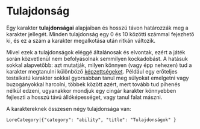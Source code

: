 # Tulajdonság

Egy karakter **tulajdonságai** alapjaiban és hosszú távon határozzák meg a karakter jellegét. Minden tulajdonság egy 0 és 10 közötti számmal fejezhető ki, és ez a szám a karakter megalkotása után ritkán változik.

Mivel ezek a tulajdonságok eléggé általánosak és elvontak, ezért a játék során közvetlenül nem befolyásolnak semmilyen kockadobást. A hatásuk sokkal alapvetőbb: azt mutatják, milyen könnyen (vagy épp nehezen) tud a karakter megtanulni különböző [képzettségeket](character:skills). Például egy erőteljes testalkatú karakter sokkal gyorsabban tanul meg súlyokat emelgetni vagy buzogányokkal harcolni, többek között azért, mert tovább tud pihenés nélkül edzeni, ugyanakkor mondjuk egy cingár karakter könnyebben fejleszti a hosszú távú állóképességet, vagy tanul falat mászni.

A karaktereknek összesen négy tulajdonsága van:

`LoreCategory|{"category": "ability", "title": "Tulajdonságok" }`
